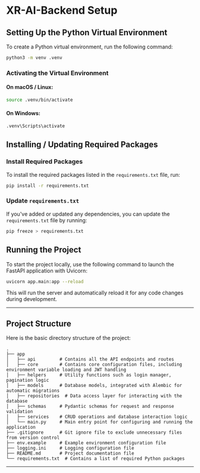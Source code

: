 # XR-AI-Backend Setup

## Setting Up the Python Virtual Environment

To create a Python virtual environment, run the following command:

```sh
python3 -m venv .venv
```

### Activating the Virtual Environment

#### On macOS / Linux:

```sh
source .venv/bin/activate
```

#### On Windows:

```sh
.venv\Scripts\activate
```

## Installing / Updating Required Packages

### Install Required Packages

To install the required packages listed in the `requirements.txt` file, run:

```sh
pip install -r requirements.txt
```

### Update `requirements.txt`

If you've added or updated any dependencies, you can update the `requirements.txt` file by running:

```sh
pip freeze > requirements.txt
```

## Running the Project

To start the project locally, use the following command to launch the FastAPI application with Uvicorn:

```sh
uvicorn app.main:app --reload
```

This will run the server and automatically reload it for any code changes during development.

---

## Project Structure

Here is the basic directory structure of the project:

```
.  
├── app  
│   ├── api         # Contains all the API endpoints and routes  
│   ├── core        # Contains core configuration files, including environment variable loading and JWT handling  
│   ├── helpers     # Utility functions such as login manager, pagination logic  
│   ├── models      # Database models, integrated with Alembic for automatic migrations
│   ├── repositories  # Data access layer for interacting with the database  
│   ├── schemas     # Pydantic schemas for request and response validation  
│   ├── services    # CRUD operations and database interaction logic  
│   └── main.py     # Main entry point for configuring and running the application  
├── .gitignore      # Git ignore file to exclude unnecessary files from version control  
├── env.example     # Example environment configuration file  
├── logging.ini     # Logging configuration file  
├── README.md       # Project documentation file  
└── requirements.txt  # Contains a list of required Python packages  
```

---
